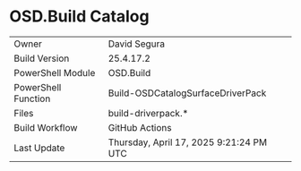 ﻿# OSD.Build Catalog

| | |
|-|-|
| Owner | David Segura |
| Build Version | 25.4.17.2 |
| PowerShell Module | OSD.Build |
| PowerShell Function | Build-OSDCatalogSurfaceDriverPack |
| Files | build-driverpack.* |
| Build Workflow | GitHub Actions |
| Last Update | Thursday, April 17, 2025 9:21:24 PM UTC |
